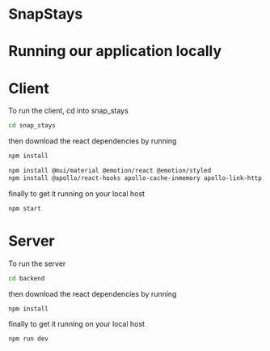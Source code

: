# SnapStays

# Running our application locally 

# Client 
To run the client, cd into snap_stays 
```bash
cd snap_stays
```
then download the react dependencies by running 
```bash
npm install 
```
```bash
npm install @mui/material @emotion/react @emotion/styled
npm install @apollo/react-hooks apollo-cache-inmemory apollo-link-http apollo-client
```
finally to get it running on your local host  
```bash
npm start 
```
# Server 
To run the server
```bash
cd backend 
```
then download the react dependencies by running 
```bash
npm install 
```
finally to get it running on your local host  
```bash
npm run dev
```
